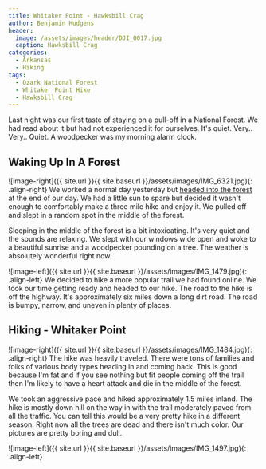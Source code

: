 ```yaml
---
title: Whitaker Point - Hawksbill Crag
author: Benjamin Hudgens
header:
  image: /assets/images/header/DJI_0017.jpg
  caption: Hawksbill Crag
categories:
  - Arkansas
  - Hiking
tags:
  - Ozark National Forest
  - Whitaker Point Hike
  - Hawksbill Crag
---
```


Last night was our first taste of staying on a pull-off in a National Forest.  We had read about it but had not experienced it for ourselves.  It's quiet.  Very.. Very.. Quiet.  A woodpecker was my morning alarm clock.  

## Waking Up In A Forest

![image-right]({{ site.url }}{{ site.baseurl }}/assets/images/IMG_6321.jpg){: .align-right}
We worked a normal day yesterday but [headed into the forest](/national%20parks/arkansas/ozark-national-forest/) at the end of our day.  We had a little sun to spare but decided it wasn't enough to comfortably make a three mile hike and enjoy it.  We pulled off and slept in a random spot in the middle of the forest.

Sleeping in the middle of the forest is a bit intoxicating.  It's very quiet and the sounds are relaxing.  We slept with our windows wide open and woke to a beautiful sunrise and a woodpecker pounding on a tree.  The weather is absolutely wonderful right now.

![image-left]({{ site.url }}{{ site.baseurl }}/assets/images/IMG_1479.jpg){: .align-left}
We decided to hike a more popular trail we had found online.  We took our time getting ready and headed to our hike.  The road to the hike is off the highway.  It's approximately six miles down a long dirt road.  The road is bumpy, narrow, and uneven in plenty of places.

## Hiking - Whitaker Point

![image-right]({{ site.url }}{{ site.baseurl }}/assets/images/IMG_1484.jpg){: .align-right}
The hike was heavily traveled.  There were tons of families and folks of various body types heading in and coming back.  This is good because I'm fat and if you see nothing but fit people coming off the trail then I'm likely to have a heart attack and die in the middle of the forest.  

We took an aggressive pace and hiked approximately 1.5 miles inland.  The hike is mostly down hill on the way in with the trail moderately paved from all the traffic.  You can tell this would be a very pretty hike in a different season.  Right now all the trees are dead and there isn't much color.  Our pictures are pretty boring and dull.

![image-left]({{ site.url }}{{ site.baseurl }}/assets/images/IMG_1497.jpg){: .align-left}
